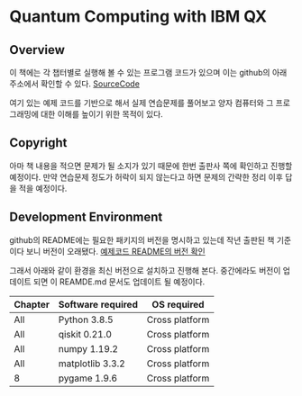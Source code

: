 # Quantum Computing with IBM QX

## Overview

이 책에는 각 챕터별로 실행해 볼 수 있는 프로그램 코드가 있으며 이는 github의 아래 주소에서 확인할 수 있다.
[SourceCode](https://github.com/jongfeel/Mastering-Quantum-Computing-with-IBM-QX)

여기 있는 예제 코드를 기반으로 해서 실제 연습문제를 풀어보고 양자 컴퓨터와 그 프로그래밍에 대한 이해를 높이기 위한 목적이 있다.

## Copyright

아마 책 내용을 적으면 문제가 될 소지가 있기 때문에 한번 출판사 쪽에 확인하고 진행할 예정이다. 만약 연습문제 정도가 허락이 되지 않는다고 하면 문제의 간략한 정리 이후 답을 적을 예정이다.

## Development Environment

github의 README에는 필요한 패키지의 버전을 명시하고 있는데 작년 출판된 책 기준이다 보니 버전이 오래됐다.
[예제코드 README의 버전 확인](https://github.com/jongfeel/Mastering-Quantum-Computing-with-IBM-QX#software-and-hardware-list)

그래서 아래와 같이 환경을 최신 버전으로 설치하고 진행해 본다.
중간에라도 버전이 업데이트 되면 이 REAMDE.md 문서도 업데이트 될 예정이다.

| Chapter | Software required | OS required |
| -------- | ------------------------------------ | ----------------------------------- |
| All | Python 3.8.5 | Cross platform |
| All | qiskit 0.21.0 | Cross platform |
| All | numpy 1.19.2 | Cross platform |
| All | matplotlib 3.3.2 | Cross platform |
| 8 | pygame 1.9.6 | Cross platform |